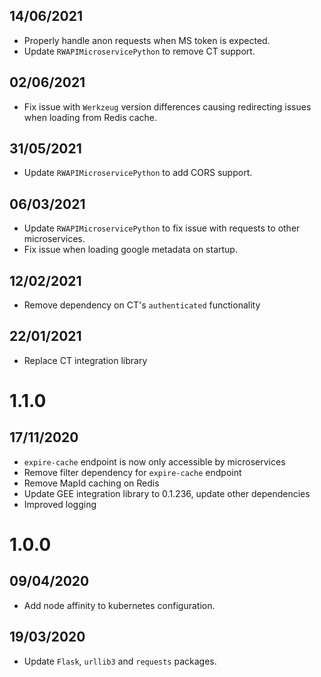 ## 14/06/2021

- Properly handle anon requests when MS token is expected.
- Update `RWAPIMicroservicePython` to remove CT support.

## 02/06/2021

- Fix issue with `Werkzeug` version differences causing redirecting issues when loading from Redis cache.  

## 31/05/2021

- Update `RWAPIMicroservicePython` to add CORS support.

## 06/03/2021

- Update `RWAPIMicroservicePython` to fix issue with requests to other microservices.
- Fix issue when loading google metadata on startup.

## 12/02/2021

- Remove dependency on CT's `authenticated` functionality

## 22/01/2021

- Replace CT integration library

# 1.1.0

## 17/11/2020

- `expire-cache` endpoint is now only accessible by microservices
- Remove filter dependency for `expire-cache` endpoint
- Remove MapId caching on Redis
- Update GEE integration library to 0.1.236, update other dependencies
- Improved logging 


# 1.0.0

## 09/04/2020

- Add node affinity to kubernetes configuration.

## 19/03/2020

- Update `Flask`, `urllib3` and `requests` packages.
